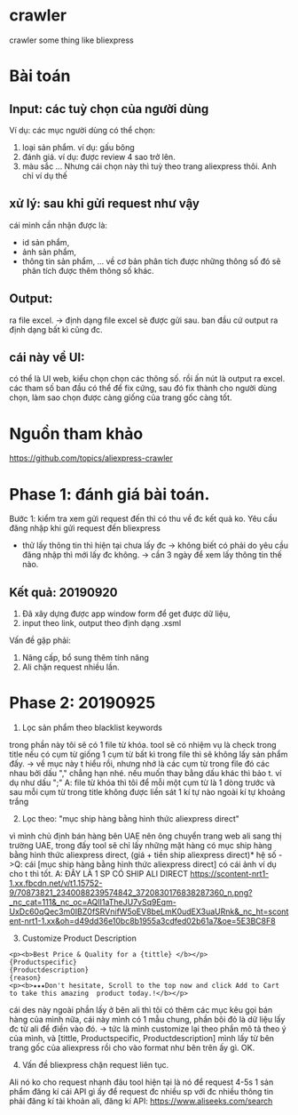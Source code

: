# crawler
crawler some thing like bliexpress

# Bài toán
## Input: các tuỳ chọn của người dùng
Ví dụ: các mục người dùng có thể chọn:
1. loại sản phẩm. ví dụ: gấu bông 
2. đánh giá. ví dụ: được review 4 sao trở lên.
3. màu sắc
...
Nhưng cái chọn này thì tuỳ theo trang aliexpress thôi. Anh chỉ ví dụ thế
## xử lý: sau khi gửi request như vậy
cái mình cần nhận được là:
- id sản phẩm,
- ảnh sản phẩm,
- thông tin sản phẩm,
...
về cơ bản phân tích được những thông số đó sẽ phân tích được thêm thông số khác.

## Output:
ra file excel.
-> định dạng file excel sẽ được gửi sau.
ban đầu cứ output ra định dạng bất kì cũng đc.

## cái này về UI:
có thể là UI web, kiểu chọn chọn các thông số. rồi ấn nút là output ra excel.
các tham số ban đầu có thể để fix cứng, sau đó fix thành cho người dùng chọn, làm sao chọn được càng giống của trang gốc càng tốt.

# Nguồn tham khảo
https://github.com/topics/aliexpress-crawler

# Phase 1: đánh giá bài toán.
Bước 1: kiểm tra xem gửi request đến thì có thu về đc kết quả ko.
Yêu cầu đăng nhập khi gửi request đến bliexpress
- thử lấy thông tin thì hiện tại chưa lấy đc
-> không biết có phải do yêu cầu đăng nhập thì mới lấy đc không.
-> cần 3 ngày để xem lấy thông tin thế nào.

## Kết quả: 20190920
1. Đã xây dựng được app window form để get được dữ liệu, 
2. input theo link, output theo định dạng .xsml 

Vấn đề gặp phải:
1. Nâng cấp, bổ sung thêm tính năng
2. Ali chặn request nhiều lần.


# Phase 2: 20190925

1. Lọc sản phẩm theo blacklist keywords

trong phần này tôi sẽ có 1 file từ khóa.
tool sẽ có nhiệm vụ là check trong title nếu có cụm từ giống 1 cụm từ bất kì trong file thì sẽ không lấy sản phẩm đấy.
->
về mục này t hiểu rồi, nhưng nhớ là các cụm từ trong file đó các nhau bởi dấu "," chẳng hạn nhé.
nếu muốn thay bằng dấu khác thì bảo t. ví dụ như dấu ";"
A: 
file từ khóa thì tôi để mỗi một cụm từ là 1 dòng
trước và sau mỗi cụm từ trong title không  được liền sát 1 kí tự nào ngoài kí tự khoảng trắng

2. Lọc theo: "mục ship hàng bằng hình thức aliexpress direct"

vì mình chủ định bán hàng bên UAE nên ông chuyển trang web ali sang thị trường UAE, 
trong đấy tool sẽ chỉ lấy những mặt hàng có mục ship hàng bằng hình thức aliexpress direct, 
(giá + tiền ship aliexpress direct)* hệ số
->Q: cái [mục ship hàng bằng hình thức aliexpress direct] có cái ảnh ví dụ cho t thì tốt.
A: ĐÂY LÀ 1 SP CÓ SHIP ALI DIRECT
https://scontent-nrt1-1.xx.fbcdn.net/v/t1.15752-9/70873821_2340088239574842_3720830176838287360_n.png?_nc_cat=111&_nc_oc=AQlI1aTheJU7vSq9Eqm-UxDc60qQec3m0IBZ0fSRVnifW5oEV8beLmK0udEX3uaURnk&_nc_ht=scontent-nrt1-1.xx&oh=d49dd36e10bc8b1955a3cdfed02b61a7&oe=5E3BC8F8

3. Customize Product Description
```
<p><b>Best Price & Quality for a {tittle} </b></p>
{Productspecific}
{Productdescription}
{reason}
<p><b>★★★Don't hesitate, Scroll to the top now and click Add to Cart to take this amazing  product today.!</b></p>
```
cái des này ngoài phần lấy ở bên ali thì tôi có thêm các mục kêu gọi bán hàng của mình nữa, 
cái này mình có 1 mẫu chung, phần bôi đỏ là dữ liệu lấy đc từ ali để điền vào đó.
-> tức là mình customize lại theo phần mô tả theo ý của mình, 
và [tittle, Productspecific, Productdescription] mình lấy từ bên trang gốc của aliexpress rồi cho vào format như bên trên ấy gì. OK.

4. Vấn đề bliexpress chặn request liên tục.

Ali nó ko cho request nhanh đâu
tool hiện tại là nó để request 4-5s 1 sản phẩm
đăng kí cái API gì ấy để request đc nhiều sp với đc nhiều thông tin
phải đăng kí tài khoản ali, đăng kí API:
https://www.aliseeks.com/search
